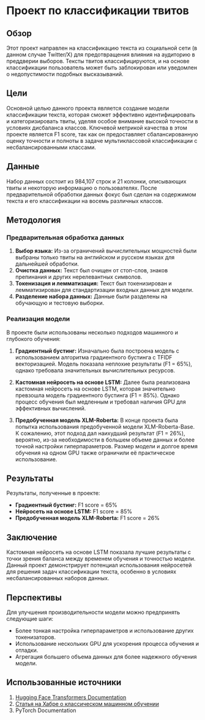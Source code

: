 # Проект по классификации твитов

## Обзор

Этот проект направлен на классификацию текста из социальной сети (в данном случае Twitter/X) для предотвращения влияния на аудиторию в преддверии выборов. Тексты твитов классифицируются, и на основе классификации пользователь может быть заблокирован или уведомлен о недопустимости подобных высказываний.

## Цели

Основной целью данного проекта является создание модели классификации текста, которая сможет эффективно идентифицировать и категоризировать твиты, уделяя особое внимание высокой точности в условиях дисбаланса классов. Ключевой метрикой качества в этом проекте является F1 score, так как он предоставляет сбалансированную оценку точности и полноты в задаче мультиклассовой классификации с несбалансированными классами.

## Данные

Набор данных состоит из 984,107 строк и 21 колонки, описывающих твиты и некоторую информацию о пользователях. После предварительной обработки данных фокус был сделан на содержимом текста и его классификации на восемь различных классов.

## Методология

### Предварительная обработка данных

1. **Выбор языка:** Из-за ограничений вычислительных мощностей были выбраны только твиты на английском и русском языках для дальнейшей обработки.
2. **Очистка данных:** Текст был очищен от стоп-слов, знаков препинания и других нерелевантных символов.
3. **Токенизация и лемматизация:** Текст был токенизирован и лемматизирован для стандартизации входных данных для модели.
4. **Разделение набора данных:** Данные были разделены на обучающую и тестовую выборки.

### Реализация модели

В проекте были использованы несколько подходов машинного и глубокого обучения:

1. **Градиентный бустинг:** Изначально была построена модель с использованием алгоритма градиентного бустинга с TFIDF векторизацией. Модель показала неплохие результаты (F1 = 65%), однако требовала значительных вычислительных ресурсов.

2. **Кастомная нейросеть на основе LSTM:** Далее была реализована кастомная нейросеть на основе LSTM, которая значительно превзошла модель градиентного бустинга (F1 = 85%). Однако процесс обучения был медленным и требовал наличия GPU для эффективных вычислений.

3. **Предобученная модель XLM-Roberta:** В конце проекта была попытка использования предобученной модели XLM-Roberta-Base. К сожалению, этот подход дал наихудший результат (F1 = 26%), вероятно, из-за необходимости в большем объеме данных и более точной настройки гиперпараметров. Размер модели и долгое время обучения на одном GPU также ограничили её практическое использование.

## Результаты

Результаты, полученные в проекте:

- **Градиентный бустинг:** F1 score = 65%
- **Нейросеть на основе LSTM:** F1 score = 85%
- **Предобученная модель XLM-Roberta:** F1 score = 26%

## Заключение

Кастомная нейросеть на основе LSTM показала лучшие результаты с точки зрения баланса между временем обучения и точностью модели. Данный проект демонстрирует потенциал использования нейросетей для решения задач классификации текста, особенно в условиях несбалансированных наборов данных.

## Перспективы

Для улучшения производительности модели можно предпринять следующие шаги:

- Более тонкая настройка гиперпараметров и использование других токенизаторов.
- Использование нескольких GPU для ускорения процесса обучения и отладки.
- Агрегация большего объема данных для более надежного обучения модели.

## Использованные источники

1. [Hugging Face Transformers Documentation](https://huggingface.co/docs/transformers)
2. [Статья на Хабре о классическом машинном обучении](https://habr.com/ru/articles/677512/)
3. PyTorch Documentation

